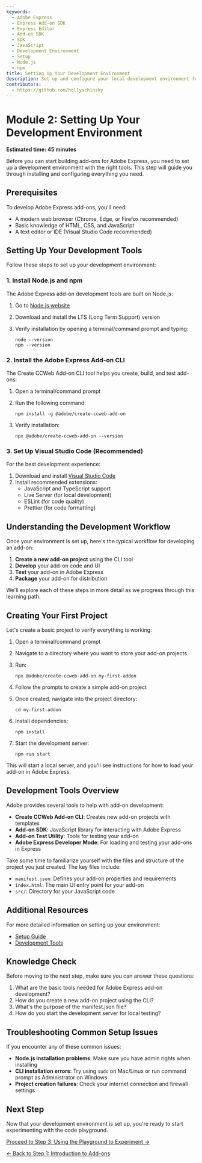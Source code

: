 ```yaml
---
keywords:
  - Adobe Express
  - Express Add-on SDK
  - Express Editor
  - Add-on SDK
  - SDK
  - JavaScript
  - Development Environment
  - Setup
  - Node.js
  - npm
title: Setting Up Your Development Environment
description: Set up and configure your local development environment for Adobe Express add-on development.
contributors:
  - https://github.com/hollyschinsky
---
```


# Module 2: Setting Up Your Development Environment

**Estimated time: 45 minutes**

Before you can start building add-ons for Adobe Express, you need to set up a development environment with the right tools. This step will guide you through installing and configuring everything you need.

## Prerequisites

To develop Adobe Express add-ons, you'll need:

- A modern web browser (Chrome, Edge, or Firefox recommended)
- Basic knowledge of HTML, CSS, and JavaScript
- A text editor or IDE (Visual Studio Code recommended)

## Setting Up Your Development Tools

Follow these steps to set up your development environment:

### 1. Install Node.js and npm

The Adobe Express add-on development tools are built on Node.js:

1. Go to [Node.js website](https://nodejs.org/)
2. Download and install the LTS (Long Term Support) version
3. Verify installation by opening a terminal/command prompt and typing:

   ```
   node --version
   npm --version
   ```

### 2. Install the Adobe Express Add-on CLI

The Create CCWeb Add-on CLI tool helps you create, build, and test add-ons:

1. Open a terminal/command prompt
2. Run the following command:

   ```
   npm install -g @adobe/create-ccweb-add-on
   ```

3. Verify installation:

   ```
   npx @adobe/create-ccweb-add-on --version
   ```

### 3. Set Up Visual Studio Code (Recommended)

For the best development experience:

1. Download and install [Visual Studio Code](https://code.visualstudio.com/)
2. Install recommended extensions:
   - JavaScript and TypeScript support
   - Live Server (for local development)
   - ESLint (for code quality)
   - Prettier (for code formatting)

## Understanding the Development Workflow

Once your environment is set up, here's the typical workflow for developing an add-on:

1. **Create a new add-on project** using the CLI tool
2. **Develop** your add-on code and UI
3. **Test** your add-on in Adobe Express
4. **Package** your add-on for distribution

We'll explore each of these steps in more detail as we progress through this learning path.

## Creating Your First Project

Let's create a basic project to verify everything is working:

1. Open a terminal/command prompt
2. Navigate to a directory where you want to store your add-on projects
3. Run:

   ```
   npx @adobe/create-ccweb-add-on my-first-addon
   ```

4. Follow the prompts to create a simple add-on project
5. Once created, navigate into the project directory:

   ```
   cd my-first-addon
   ```

6. Install dependencies:

   ```
   npm install
   ```

7. Start the development server:

   ```
   npm run start
   ```

This will start a local server, and you'll see instructions for how to load your add-on in Adobe Express.

## Development Tools Overview

Adobe provides several tools to help with add-on development:

- **Create CCWeb Add-on CLI**: Creates new add-on projects with templates
- **Add-on SDK**: JavaScript library for interacting with Adobe Express
- **Add-on Test Utility**: Tools for testing your add-on
- **Adobe Express Developer Mode**: For loading and testing your add-ons in Express

Take some time to familiarize yourself with the files and structure of the project you just created. The key files include:

- `manifest.json`: Defines your add-on properties and requirements
- `index.html`: The main UI entry point for your add-on
- `src/`: Directory for your JavaScript code

## Additional Resources

For more detailed information on setting up your environment:

- [Setup Guide](../../guides/getting_started/setup.md)
- [Development Tools](../../guides/getting_started/dev_tooling.md)

## Knowledge Check

Before moving to the next step, make sure you can answer these questions:

1. What are the basic tools needed for Adobe Express add-on development?
2. How do you create a new add-on project using the CLI?
3. What's the purpose of the manifest.json file?
4. How do you start the development server for local testing?

## Troubleshooting Common Setup Issues

If you encounter any of these common issues:

- **Node.js installation problems**: Make sure you have admin rights when installing
- **CLI installation errors**: Try using `sudo` on Mac/Linux or run command prompt as Administrator on Windows
- **Project creation failures**: Check your internet connection and firewall settings

## Next Step

Now that your development environment is set up, you're ready to start experimenting with the code playground.

[Proceed to Step 3: Using the Playground to Experiment →](beginner-step3.md)

[← Back to Step 1: Introduction to Add-ons](beginner-step1.md)

